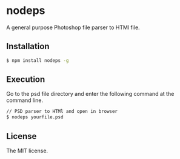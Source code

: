 nodeps
==============================
A general purpose Photoshop file parser to HTMl file.

## Installation

```sh
$ npm install nodeps -g
```

## Execution

Go to the psd file directory and enter the following command at the command line.

```sh
// PSD parser to HTMl and open in browser
$ nodeps yourfile.psd

```


## License
The MIT license.
